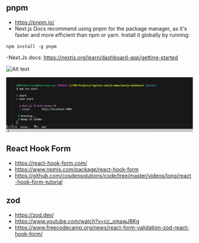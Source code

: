 ## pnpm
 - https://pnpm.io/
 - Next.js Docs recommend using pnpm for the package manager, as it's faster and more efficient than npm or yarn. Install it globally by running:

```
npm install -g pnpm
```

-Next.Js docs: https://nextjs.org/learn/dashboard-app/getting-started

![Alt text](/images/pnpmdevt.png?raw=true "pnpm runtime")

![Alt text](/images/npmrunstart.png?raw=true "npm runtime")


## React Hook Form
- https://react-hook-form.com/
- https://www.npmjs.com/package/react-hook-form
- https://github.com/cosdensolutions/code/tree/master/videos/long/react-hook-form-tutorial



## zod
- https://zod.dev/
- https://www.youtube.com/watch?v=cc_xmawJ8Kg
- https://www.freecodecamp.org/news/react-form-validation-zod-react-hook-form/
